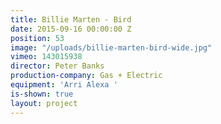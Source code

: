 ```yaml
---
title: Billie Marten - Bird
date: 2015-09-16 00:00:00 Z
position: 53
image: "/uploads/billie-marten-bird-wide.jpg"
vimeo: 143015938
director: Peter Banks
production-company: Gas + Electric
equipment: 'Arri Alexa '
is-shown: true
layout: project
---
```


